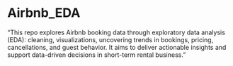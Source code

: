 # Airbnb_EDA
“This repo explores Airbnb booking data through exploratory data analysis (EDA): cleaning, visualizations, uncovering trends in bookings, pricing, cancellations, and guest behavior. It aims to deliver actionable insights and support data-driven decisions in short-term rental business.”
